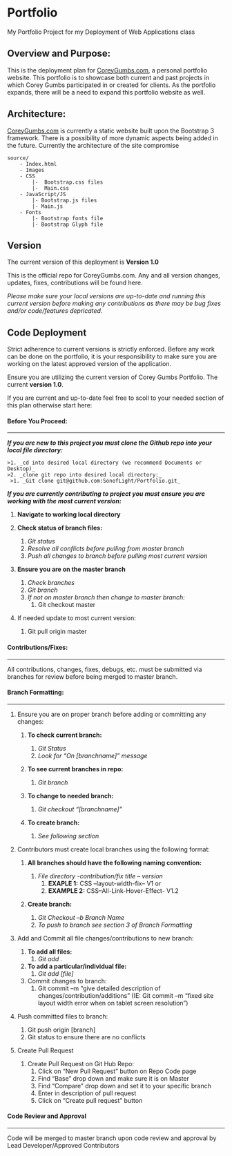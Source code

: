 # Portfolio
My Portfolio Project for my Deployment of Web Applications class

## Overview and Purpose:


This is the deployment plan for [CoreyGumbs.com](http://wwww.CoreyGumbs.com), a personal portfolio website.  This portfolio is to showcase both current and past projects in which Corey Gumbs participated in or created for clients. As the portfolio expands, there will be a need to expand this portfolio website as well.

## Architecture:

 [CoreyGumbs.com](http://wwww.CoreyGumbs.com) is currently a static website built upon the Bootstrap 3 framework.  There is a possibility of more dynamic aspects being added in the future. Currently the architecture of the site compromise
 
    source/
        - Index.html
        - Images
        - CSS
            |-  Bootstrap.css files
            |-  Main.css
        - JavaScript/JS
            |- Bootstrap.js files
            |- Main.js
        - Fonts 
            |- Bootstrap fonts file
            |- Bootstrap Glyph file


## Version

The current version of this deployment is **Version 1.0**

This is the official repo for CoreyGumbs.com. Any and all version changes, updates, fixes, contributions will be found here. 

*Please make sure your local versions are up-to-date and running this current version before making any contributions as there may be bug fixes and/or code/features depricated.*

## Code Deployment

Strict adherence to current versions is strictly enforced. Before any work can be done on the portfolio, it is your responsibility to make sure you are working on the latest approved version of the application. 

Ensure you are utilizing the current version of Corey Gumbs Portfolio. The current **version  1.0**. 

If you are current and up-to-date feel free to scoll to your needed section of this plan otherwise start here:

#### Before You Proceed:
---

**_If you are new to this project you must clone the Github repo into your local file directory:_**

    >1. _cd into desired local directory (we recommend Documents or Desktop)_
    >2. _clone git repo into desired local directory:_
     >1. _Git clone git@github.com:SonofLight/Portfolio.git_

**_If you are currently contributing to project you must ensure you are working with the most current version:_**

1. **Navigate to working local directory**

2. **Check status of branch files:** 
    1. _Git status_
    2. _Resolve all conflicts before pulling from master branch_
    3. _Push all changes to branch before pulling most current version_
    
3. **Ensure you are on the master branch**
    1. _Check branches_
    2. _Git branch_
    3. _If not on master branch then change to master branch:_
        1. Git checkout master

4. If needed update to most current version:
    1. Git pull origin master

#### Contributions/Fixes:
---

All contributions, changes, fixes, debugs, etc. must be submitted via branches for review before being merged to master branch. 

#### Branch Formatting:
---

1.  Ensure you are on proper branch before adding or committing any changes:
    1.  **To check current branch:** 
        1.  _Git Status_
        2.  _Look for “On [branchname]” message_
        
    2. **To see current branches in repo:**
        1. _Git branch_
    
    3. **To change to needed branch:**
        1. _Git checkout “[branchname]”_
        
    4. **To create branch:**
        1. _See following section_
    
2.  Contributors must create local branches using the following format:
    1.  **All branches should have the following naming convention:**
        1.  _File directory -contribution/fix title – version_
            1. **EXAPLE 1:**  CSS –layout-width-fix– V1 or 
            2. **EXAMPLE 2:** CSS–All-Link-Hover-Effect- V1.2
    
    2.  **Create branch:**
        1.  _Git Checkout –b Branch Name_
        2. _To push to branch see section 3 of Branch Formatting_
        
3.  Add and Commit all file changes/contributions to new branch:
    1.  **To add all files:**
        1.  _Git add ._
    2.  **To add a particular/individual file:**
        1.  _Git add [file]_
    3.  Commit changes to branch:
        1.  Git commit –m “give detailed description of changes/contribution/additions”   (IE: Git commit –m “fixed site layout width error when on tablet screen resolution”)
    
4.  Push committed files to branch:
    1.  Git push origin  [branch]
    2.  Git status to ensure there are no conflicts
    
5.  Create Pull Request
    1.  Create Pull Request on Git Hub Repo:
        1. Click on “New Pull Request” button on Repo Code page
        2. Find “Base” drop down and make sure it is on Master
        3. Find “Compare” drop down and set it to your specific branch
        4. Enter in description of pull request 
        5. Click on “Create pull request” button

#### Code Review and Approval
---
Code will be merged to master branch upon code review and approval by Lead Developer/Approved Contributors


